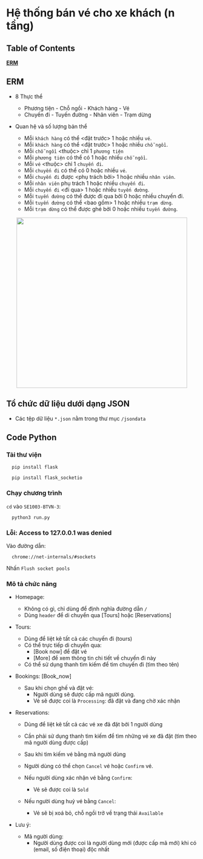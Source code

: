 # Hệ thống bán vé cho xe khách (n tầng)

## Table of Contents
**[ERM](#ERM)**<br>

## ERM

* 8 Thực thể

  * Phương tiện - Chỗ ngồi - Khách hàng - Vé         
  * Chuyến đi - Tuyến đường - Nhân viên - Trạm dừng 

* Quan hệ và số lượng bản thể

  * Mỗi `khách hàng` có thể <đặt trước> 1 hoặc nhiều `vé`.
  * Mỗi `khách hàng` có thể <đặt trước> 1 hoặc nhiều `chỗ ngồi`.
  * Mỗi `chỗ ngồi` <thuộc> chỉ 1 `phương tiện`
  * Mỗi `phương tiện` có thể có 1 hoặc nhiều `chỗ ngồi`.
  * Mỗi `vé` <thuộc> chỉ 1 `chuyến đi`.
  * Mỗi `chuyến đi` có thể có 0 hoặc nhiều `vé`.
  * Mỗi `chuyến đi` được <phụ trách bởi> 1 hoặc nhiều `nhân viên`.
  * Mỗi `nhân viên` phụ trách 1 hoặc nhiều `chuyến đi`.
  * Mỗi `chuyến đi` <đi qua> 1 hoặc nhiều `tuyến đường`.
  * Mỗi `tuyến đường` có thể được đi qua bởi 0 hoặc nhiều chuyến đi.
  * Mỗi `tuyến đường` có thể <bao gồm> 1 hoặc nhiều `trạm dừng`.
  * Mỗi `trạm dừng` có thể được ghé bởi 0 hoặc nhiều `tuyến đường`.

<p align='center'>
  <img align='center' src='readme-resources/erm.png' width='450'/>
</p>

## Tổ chức dữ liệu dưới dạng JSON

* Các tệp dữ liệu `*.json` nằm trong thư mục `/jsondata`
## Code Python

### Tải thư viện

```
  pip install flask
```

```
  pip install flask_socketio
```

### Chạy chương trình

`cd` vào `SE1003-BTVN-3`:


```
  python3 run.py
```
### Lỗi: Access to 127.0.0.1 was denied

Vào đường dẫn:

```
  chrome://net-internals/#sockets
```

Nhấn `Flush socket pools`

### Mô tả chức năng

* Homepage:
  * Không có gì, chỉ dùng để định nghĩa đường dẫn `/`
  * Dùng `header` để di chuyển qua [Tours] hoặc [Reservations]
 
* Tours:
  * Dùng để liệt kê tất cả các chuyến đi (tours)
  * Có thể trực tiếp di chuyển qua:
    * [Book now] để đặt vé
    * [More] để xem thông tin chi tiết về chuyến đi này
  * Có thể sử dụng thanh tìm kiếm để tìm chuyến đi (tìm theo tên)
 
* Bookings: [Book_now]
  * Sau khi chọn ghế và đặt vé:
    * Người dùng sẽ được cấp mã người dùng.
    * Vé sẽ được coi là `Processing`: đã đặt và đang chờ xác nhận

* Reservations:
  *  Dùng để liệt kê tất cả các vé xe đã đặt bởi 1 người dùng
  *  Cần phải sử dụng thanh tìm kiếm để tìm những vé xe đã đặt (tìm theo mã người dùng được cấp)
  *  Sau khi tìm kiếm vé bằng mã người dùng
    * Người dùng có thể chọn `Cancel` vé hoặc `Confirm` vé.

  * Nếu người dùng xác nhận vé bằng `Confirm`:
    * Vé sẽ được coi là `Sold`
  * Nếu người dùng huỷ vé bằng `Cancel`:
    * Vé sẽ bị xoá bỏ, chỗ ngồi trở về trạng thái `Available`

* Lưu ý:
  * Mã người dùng:
    * Người dùng được coi là người dùng mới (được cấp mã mới) khi có (email, số điện thoại) độc nhất
 
  

